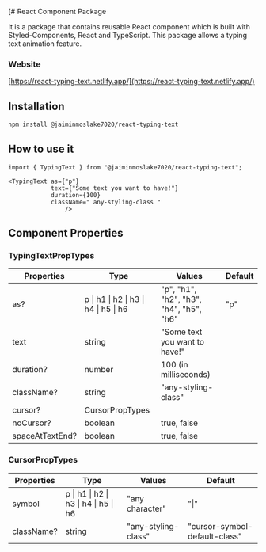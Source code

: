 [# React Component Package

It is a package that contains reusable React component which is built with Styled-Components, React and TypeScript.
This package allows a typing text animation feature.

### Website

[https://react-typing-text.netlify.app/](https://react-typing-text.netlify.app/)

## Installation

```bash
npm install @jaiminmoslake7020/react-typing-text
```

## How to use it

```code
import { TypingText } from "@jaiminmoslake7020/react-typing-text";
```

```code
<TypingText as={"p"}
            text={"Some text you want to have!"}
            duration={100}
            className=" any-styling-class "
                />
```

## Component Properties

### TypingTextPropTypes

| Properties      | Type                                  | Values                                  | Default |
|-----------------|---------------------------------------|-----------------------------------------|---------|
| as?             | p \| h1 \| h2 \| h3 \| h4 \| h5 \| h6 | "p", "h1", "h2", "h3", "h4", "h5", "h6" | "p"     |
| text            | string                                | "Some text you want to have!"           |         |
| duration?       | number                                | 100      (in milliseconds)              |         |
| className?      | string                                | "any-styling-class"                     |         |
| cursor?         | CursorPropTypes                       |                                         |         |
| noCursor?       | boolean                               | true, false                             |         |
| spaceAtTextEnd? | boolean                               | true, false                             |         |

### CursorPropTypes

| Properties | Type                                  | Values              | Default                       |
|------------|---------------------------------------|---------------------|-------------------------------|
| symbol     | p \| h1 \| h2 \| h3 \| h4 \| h5 \| h6 | "any character"     | "\|"                          |
| className? | string                                | "any-styling-class" | "cursor-symbol-default-class" |

